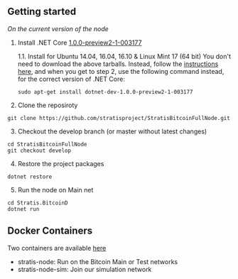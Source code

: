 

Getting started
---------------

*On the current version of the node*


1. Install .NET Core [1.0.0-preview2-1-003177](https://github.com/dotnet/core/blob/master/release-notes/download-archives/1.1-preview2.1-download.md)

     1.1. Install for Ubuntu 14.04, 16.04, 16.10 & Linux Mint 17 (64 bit)
     You don't need to download the above tarballs.  Instead, follow the [instructions here](https://www.microsoft.com/net/core#linuxubuntu), 
     and when you get to step 2, use the following command instead, for the correct version of .NET Core:
     ```
     sudo apt-get install dotnet-dev-1.0.0-preview2-1-003177
     ```
     
2. Clone the reposiroty 
```
git clone https://github.com/stratisproject/StratisBitcoinFullNode.git  
```

3. Checkout the develop branch (or master without latest changes)
```
cd StratisBitcoinFullNode
git checkout develop
```

4. Restore the project packages  
```
dotnet restore
```

5. Run the node on Main net
```
cd Stratis.BitcoinD
dotnet run
```

Docker Containers
-------------------

Two containers are available [here](https://hub.docker.com/u/stratisplatform/dashboard/)

- stratis-node: Run on the Bitcoin Main or Test networks
- stratis-node-sim: Join our simulation network
